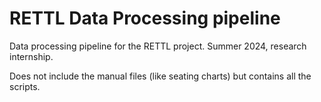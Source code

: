 # RETTL Data Processing pipeline
Data processing pipeline for the RETTL project. Summer 2024, research internship.

Does not include the manual files (like seating charts) but contains all the scripts.
